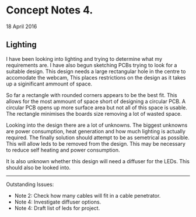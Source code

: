 Concept Notes 4.
=======
18 April 2016

Lighting
-----------

I have been looking into lighting and trying to determine what my requirements are. I have also begun sketching PCBs trying to look for a suitable design. This design needs a large rectangular hole in the centre to accomodate the webcam, This places restrictions on the design as it takes up a siginificant ammount of space.

So far a rectangle with rounded corners appears to be the best fit. This allows for the most ammount of space short of designing a circular PCB. A circular PCB opens up more surface area but not all of this space is usable. The rectangle minimises the boards size removing a lot of wasted space.

Looking into the design there are a lot of unknowns. The biggest unknowns are power consumption, heat generation and how much lighting is actually required. The finally solution should attempt to be as semetrical as possible. This will allow leds to be removed from the design. This may be necessary to reduce self heating and power consumption. 

It is also unknown whether this design will need a diffuser for the LEDs. This should also be looked into.


-----------
Outstanding Issues:
* Note 2: Check how many cables will fit in a cable penetrator.
* Note 4: Investigate diffuser options.
* Note 4: Draft list of leds for project.
